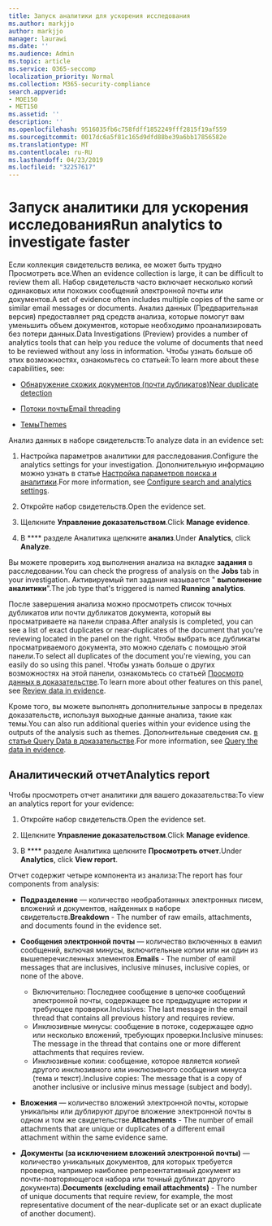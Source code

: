```yaml
---
title: Запуск аналитики для ускорения исследования
ms.author: markjjo
author: markjjo
manager: laurawi
ms.date: ''
ms.audience: Admin
ms.topic: article
ms.service: O365-seccomp
localization_priority: Normal
ms.collection: M365-security-compliance
search.appverid:
- MOE150
- MET150
ms.assetid: ''
description: ''
ms.openlocfilehash: 9516035fb6c758fdff1852249fff2815f19af559
ms.sourcegitcommit: 0017dc6a5f81c165d9dfd88be39a6bb17856582e
ms.translationtype: MT
ms.contentlocale: ru-RU
ms.lasthandoff: 04/23/2019
ms.locfileid: "32257617"
---
```

# <a name="run-analytics-to-investigate-faster"></a><span data-ttu-id="d86b5-102">Запуск аналитики для ускорения исследования</span><span class="sxs-lookup"><span data-stu-id="d86b5-102">Run analytics to investigate faster</span></span>

<span data-ttu-id="d86b5-103">Если коллекция свидетельств велика, ее может быть трудно Просмотреть все.</span><span class="sxs-lookup"><span data-stu-id="d86b5-103">When an evidence collection is large, it can be difficult to review them all.</span></span> <span data-ttu-id="d86b5-104">Набор свидетельств часто включает несколько копий одинаковых или похожих сообщений электронной почты или документов.</span><span class="sxs-lookup"><span data-stu-id="d86b5-104">A set of evidence often includes multiple copies of the same or similar email messages or documents.</span></span> <span data-ttu-id="d86b5-105">Анализ данных (Предварительная версия) предоставляет ряд средств анализа, которые помогут вам уменьшить объем документов, которые необходимо проанализировать без потери данных.</span><span class="sxs-lookup"><span data-stu-id="d86b5-105">Data Investigations (Preview) provides a number of analytics tools that can help you reduce the volume of documents that need to be reviewed without any loss in information.</span></span> <span data-ttu-id="d86b5-106">Чтобы узнать больше об этих возможностях, ознакомьтесь со статьей:</span><span class="sxs-lookup"><span data-stu-id="d86b5-106">To learn more about these capabilities, see:</span></span>

- [<span data-ttu-id="d86b5-107">Обнаружение схожих документов (почти дубликатов)</span><span class="sxs-lookup"><span data-stu-id="d86b5-107">Near duplicate detection</span></span>](near-duplicates.md)

- [<span data-ttu-id="d86b5-108">Потоки почты</span><span class="sxs-lookup"><span data-stu-id="d86b5-108">Email threading</span></span>](email-threading.md)

- [<span data-ttu-id="d86b5-109">Темы</span><span class="sxs-lookup"><span data-stu-id="d86b5-109">Themes</span></span>](themes.md)

<span data-ttu-id="d86b5-110">Анализ данных в наборе свидетельств:</span><span class="sxs-lookup"><span data-stu-id="d86b5-110">To analyze data in an evidence set:</span></span>

1. <span data-ttu-id="d86b5-111">Настройка параметров аналитики для расследования.</span><span class="sxs-lookup"><span data-stu-id="d86b5-111">Configure the analytics settings for your investigation.</span></span> <span data-ttu-id="d86b5-112">Дополнительную информацию можно узнать в статье [Настройка параметров поиска и аналитики](configure-search-analytics-settings.md).</span><span class="sxs-lookup"><span data-stu-id="d86b5-112">For more information, see [Configure search and analytics settings](configure-search-analytics-settings.md).</span></span>

2. <span data-ttu-id="d86b5-113">Откройте набор свидетельств.</span><span class="sxs-lookup"><span data-stu-id="d86b5-113">Open the evidence set.</span></span>

3. <span data-ttu-id="d86b5-114">Щелкните **Управление доказательством**.</span><span class="sxs-lookup"><span data-stu-id="d86b5-114">Click **Manage evidence**.</span></span>

4. <span data-ttu-id="d86b5-115">В \*\*\*\* разделе Аналитика щелкните **анализ**.</span><span class="sxs-lookup"><span data-stu-id="d86b5-115">Under **Analytics**, click **Analyze**.</span></span>

<span data-ttu-id="d86b5-116">Вы можете проверить ход выполнения анализа на вкладке **задания** в расследовании.</span><span class="sxs-lookup"><span data-stu-id="d86b5-116">You can check the progress of analysis on the **Jobs** tab in your investigation.</span></span> <span data-ttu-id="d86b5-117">Активируемый тип задания называется " **выполнение аналитики**".</span><span class="sxs-lookup"><span data-stu-id="d86b5-117">The job type that's triggered is named **Running analytics**.</span></span>

 <span data-ttu-id="d86b5-118">После завершения анализа можно просмотреть список точных дубликатов или почти дубликатов документа, который вы просматриваете на панели справа.</span><span class="sxs-lookup"><span data-stu-id="d86b5-118">After analysis is completed, you can see a list of exact duplicates or near-duplicates of the document that you're reviewing located in the panel on the right.</span></span> <span data-ttu-id="d86b5-119">Чтобы выбрать все дубликаты просматриваемого документа, это можно сделать с помощью этой панели.</span><span class="sxs-lookup"><span data-stu-id="d86b5-119">To select all duplicates of the document you're viewing, you can easily do so using this panel.</span></span> <span data-ttu-id="d86b5-120">Чтобы узнать больше о других возможностях на этой панели, ознакомьтесь со статьей [Просмотр данных в доказательстве](review-data-in-evidence.md).</span><span class="sxs-lookup"><span data-stu-id="d86b5-120">To learn more about other features on this panel, see [Review data in evidence](review-data-in-evidence.md).</span></span> 

<span data-ttu-id="d86b5-121">Кроме того, вы можете выполнять дополнительные запросы в пределах доказательств, используя выходные данные анализа, такие как темы.</span><span class="sxs-lookup"><span data-stu-id="d86b5-121">You can also run additional queries within your evidence using the outputs of the analysis such as themes.</span></span> <span data-ttu-id="d86b5-122">Дополнительные сведения см. [в статье Query Data в доказательстве](evidence-query.md).</span><span class="sxs-lookup"><span data-stu-id="d86b5-122">For more information, see [Query the data in evidence](evidence-query.md).</span></span>

## <a name="analytics-report"></a><span data-ttu-id="d86b5-123">Аналитический отчет</span><span class="sxs-lookup"><span data-stu-id="d86b5-123">Analytics report</span></span>

<span data-ttu-id="d86b5-124">Чтобы просмотреть отчет аналитики для вашего доказательства:</span><span class="sxs-lookup"><span data-stu-id="d86b5-124">To view an analytics report for your evidence:</span></span>

1. <span data-ttu-id="d86b5-125">Откройте набор свидетельств.</span><span class="sxs-lookup"><span data-stu-id="d86b5-125">Open the evidence set.</span></span>

2. <span data-ttu-id="d86b5-126">Щелкните **Управление доказательством**.</span><span class="sxs-lookup"><span data-stu-id="d86b5-126">Click **Manage evidence**.</span></span>

3. <span data-ttu-id="d86b5-127">В \*\*\*\* разделе Аналитика щелкните **Просмотреть отчет**.</span><span class="sxs-lookup"><span data-stu-id="d86b5-127">Under **Analytics**, click **View report**.</span></span>

<span data-ttu-id="d86b5-128">Отчет содержит четыре компонента из анализа:</span><span class="sxs-lookup"><span data-stu-id="d86b5-128">The report has four components from analysis:</span></span>

- <span data-ttu-id="d86b5-129">**Подразделение** — количество необработанных электронных писем, вложений и документов, найденных в наборе свидетельств.</span><span class="sxs-lookup"><span data-stu-id="d86b5-129">**Breakdown** - The number of raw emails, attachments, and documents found in the evidence set.</span></span>

- <span data-ttu-id="d86b5-130">**Сообщения электронной почты** — количество включенных в еамил сообщений, включая минусы, включительные копии или ни один из вышеперечисленных элементов.</span><span class="sxs-lookup"><span data-stu-id="d86b5-130">**Emails** - The number of eamil messages that are inclusives, inclusive minuses, inclusive copies, or none of the above.</span></span>
   - <span data-ttu-id="d86b5-131">Включительно: Последнее сообщение в цепочке сообщений электронной почты, содержащее все предыдущие истории и требующее проверки.</span><span class="sxs-lookup"><span data-stu-id="d86b5-131">Inclusives: The last message in the email thread that contains all previous history and requires review.</span></span>
   - <span data-ttu-id="d86b5-132">Инклюзивные минусы: сообщение в потоке, содержащее одно или несколько вложений, требующих проверки.</span><span class="sxs-lookup"><span data-stu-id="d86b5-132">Inclusive minuses: The message in the thread that contains one or more different attachments that requires review.</span></span>
   - <span data-ttu-id="d86b5-133">Инклюзивные копии: сообщение, которое является копией другого инклюзивного или инклюзивного сообщения минуса (тема и текст).</span><span class="sxs-lookup"><span data-stu-id="d86b5-133">Inclusive copies: The message that is a copy of another inclusive or inclusive minus message (subject and body).</span></span>

- <span data-ttu-id="d86b5-134">**Вложения** — количество вложений электронной почты, которые уникальны или дублируют другое вложение электронной почты в одном и том же свидетельстве.</span><span class="sxs-lookup"><span data-stu-id="d86b5-134">**Attachments** - The number of email attachments that are unique or duplicates of a different email attachment within the same evidence same.</span></span>

- <span data-ttu-id="d86b5-135">**Документы (за исключением вложений электронной почты)** — количество уникальных документов, для которых требуется проверка, например наиболее репрезентативный документ из почти-повторяющегося набора или точный дубликат другого документа).</span><span class="sxs-lookup"><span data-stu-id="d86b5-135">**Documents (excluding email attachments)** - The number of unique documents that require review, for example, the most representative document of the near-duplicate set or an exact duplicate of another document).</span></span>